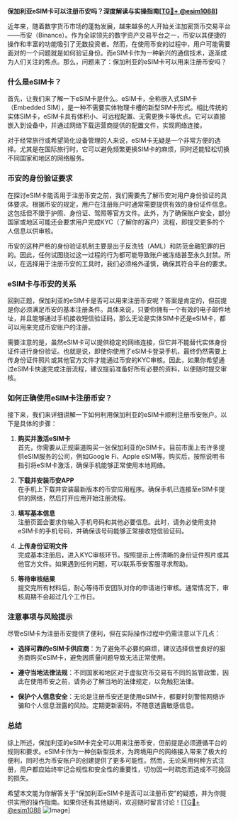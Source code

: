 **保加利亚eSIM卡可以注册币安吗？深度解读与实操指南[[TG💪+ @esim1088](https://t.me/s/esim1088)]**

近年来，随着数字货币市场的蓬勃发展，越来越多的人开始关注加密货币交易平台——币安（Binance）。作为全球领先的数字资产交易平台之一，币安以其便捷的操作和丰富的功能吸引了无数投资者。然而，在使用币安的过程中，用户可能需要面对的一个问题就是如何验证身份。而eSIM卡作为一种新兴的通信技术，逐渐成为人们关注的焦点。那么，问题来了：保加利亚的eSIM卡可以用来注册币安吗？

### 什么是eSIM卡？

首先，让我们来了解一下eSIM卡是什么。eSIM卡，全称嵌入式SIM卡（Embedded SIM），是一种不需要实体物理卡槽的新型SIM卡形式。相比传统的实体SIM卡，eSIM卡具有体积小、可远程配置、无需更换卡等优点。它可以直接嵌入到设备中，并通过网络下载运营商提供的配置文件，实现网络连接。

对于经常旅行或希望简化设备管理的人来说，eSIM卡无疑是一个非常方便的选择。尤其是在国际旅行时，它可以避免频繁更换SIM卡的麻烦，同时还能轻松切换不同国家和地区的网络服务。

### 币安的身份验证要求

在探讨eSIM卡能否用于注册币安之前，我们需要先了解币安对用户身份验证的具体要求。根据币安的规定，用户在注册账户时通常需要提供有效的身份证件信息。这包括但不限于护照、身份证、驾照等官方文件。此外，为了确保账户安全，部分国家或地区可能还会要求用户完成KYC（了解你的客户）流程，即提交更多的个人信息以供审核。

币安的这种严格的身份验证机制主要是出于反洗钱（AML）和防范金融犯罪的目的。因此，任何试图绕过这一过程的行为都可能导致账户被冻结甚至永久封禁。所以，在选择用于注册币安的工具时，我们必须格外谨慎，确保其符合平台的要求。

### eSIM卡与币安的关系

回到正题，保加利亚的eSIM卡是否可以用来注册币安呢？答案是肯定的，但前提是你必须满足币安的基本注册条件。具体来说，只要你拥有一个有效的电子邮件地址，并且能够通过手机接收短信验证码，那么无论是实体SIM卡还是eSIM卡，都可以用来完成币安账户的注册。

需要注意的是，虽然eSIM卡可以提供稳定的网络连接，但它并不能替代实体身份证件进行身份验证。也就是说，即使你使用了eSIM卡登录手机，最终仍然需要上传身份证件照片或其他官方文件才能通过币安的KYC审核。因此，如果你希望通过eSIM卡快速完成注册流程，建议提前准备好所有必要的资料，以便随时提交审核。

### 如何正确使用eSIM卡注册币安？

接下来，我们来详细讲解一下如何利用保加利亚的eSIM卡顺利注册币安账户。以下是具体的步骤：

1. **购买并激活eSIM卡**  
   首先，你需要从正规渠道购买一张保加利亚的eSIM卡。目前市面上有许多提供eSIM服务的公司，例如Google Fi、Apple eSIM等。购买后，按照说明书指引将eSIM卡激活，确保手机能够正常使用本地网络。

2. **下载并安装币安APP**  
   在手机上下载并安装最新版本的币安应用程序。确保手机已连接至eSIM卡提供的网络，然后打开应用开始注册流程。

3. **填写基本信息**  
   注册页面会要求你输入手机号码和其他必要信息。此时，请务必使用支持eSIM卡的手机号码，并确保该号码能够正常接收短信验证码。

4. **上传身份证明文件**  
   完成基本注册后，进入KYC审核环节。按照提示上传清晰的身份证件照片或其他官方文件。如果遇到任何问题，可以联系币安客服寻求帮助。

5. **等待审核结果**  
   提交完所有材料后，耐心等待币安团队对你的申请进行审核。通常情况下，审核周期不会超过几个工作日。

### 注意事项与风险提示

尽管eSIM卡为注册币安提供了便利，但在实际操作过程中仍需注意以下几点：

- **选择可靠的eSIM卡供应商**：为了避免不必要的麻烦，建议选择信誉良好的服务商购买eSIM卡，避免因质量问题导致无法正常使用。
  
- **遵守当地法律法规**：不同国家和地区对于虚拟货币交易有不同的监管政策，因此在使用币安之前，请务必了解当地的法律规定，以免触犯法律。

- **保护个人信息安全**：无论是注册币安还是使用eSIM卡，都要时刻警惕网络诈骗和个人信息泄露的风险。定期更新密码，不随意透露敏感信息。

### 总结

综上所述，保加利亚的eSIM卡完全可以用来注册币安，但前提是必须遵循平台的规则和要求。eSIM卡作为一种创新型技术，为跨境用户的网络接入带来了极大的便利，同时也为币安账户的创建提供了更多可能性。然而，无论采用何种方式注册，用户都应始终牢记合规性和安全性的重要性，切勿因一时疏忽而造成不可挽回的损失。

希望本文能为你解答关于“保加利亚eSIM卡是否可以注册币安”的疑惑，并为你提供实用的操作指南。如果你还有其他疑问，欢迎随时留言讨论！[[TG💪+ @esim1088](https://t.me/s/esim1088) ![Image](https://i.postimg.cc/4NQfJmqS/Snipaste-2025-05-13-00-14-12.png)]